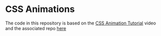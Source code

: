 # CSS Animations

The code in this repository is based on the
[CSS Animation Tutorial](https://youtu.be/PH35-BDak0M)
video and the associated repo
[here](https://github.com/iamshaunjp/css-animations-playlist)
